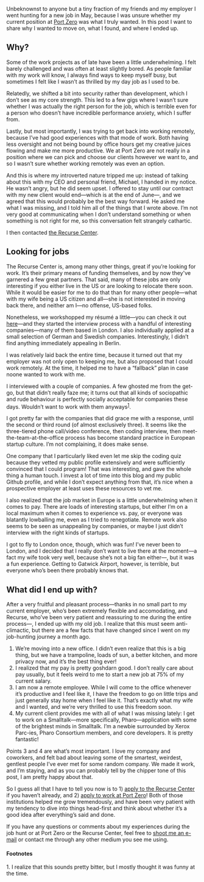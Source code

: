 Unbeknownst to anyone but a tiny fraction of my friends and my employer I went
hunting for a new job in May, because I was unsure whether my current position
at [Port Zero](https://port-zero.com/) was what I truly wanted. In this post I
want to share why I wanted to move on, what I found, and where I ended up.


## Why?

Some of the work projects as of late have been a little underwhelming. I felt
barely challenged and was often at least slightly bored. As people familiar
with my work will know, I always find ways to keep myself busy, but sometimes I
felt like I wasn’t as thrilled by my day job as I used to be.

Relatedly, we shifted a bit into security rather than development, which
I don’t see as my core strength. This led to a few gigs where I wasn’t sure
whether I was actually the right person for the job, which is terrible even for a
person who doesn’t have incredible performance anxiety, which I suffer from.

Lastly, but most importantly, I was trying to get back into working remotely,
because I’ve had good experiences with that mode of work. Both having less 
oversight and not being bound by office hours get my creative juices flowing 
and make me more productive. We at Port Zero are not really in a position where 
we can pick and choose our clients however we want to, and so I wasn’t sure 
whether working remotely was even an option.

And this is where my introverted nature tripped me up: instead of talking about
this with my CEO and personal friend, Michael, I handed in my notice. He wasn’t
angry, but he did seem upset. I offered to stay until our contract with my new client
would end—which is at the end of June—, and we agreed that this would probably
be the best way forward. He asked me what I was missing, and I told him all of
the things that I wrote above. I’m not very good at communicating when I don’t
understand something or when something is not right for me, so this conversation
felt strangely cathartic.

I then contacted [the Recurse Center](https://www.recurse.com/).

## Looking for jobs

The Recurse Center is, among many other things, great if you’re looking for
work. It’s their primary means of funding themselves, and by now they've 
garnered a few great partners. That said, many of these jobs are only interesting if
you either live in the US or are looking to relocate there soon. While it would
be easier for me to do that than for many other people—what with my wife being a
US citizen and all—she is not interested in moving back there, and neither am
I—no offense, US-based folks.

Nonetheless, we workshopped my résumé a little—you can check it out
[here](https://veitheller.de/static/resume.pdf)—and they started the interview
process with a handful of interesting companies—many of them based in London. I
also individually applied at a small selection of German and Swedish companies.
Interestingly, I didn’t find anything immediately appealing in Berlin.

I was relatively laid back the entire time, because it turned out that my
employer was not only open to keeping me, but also proposed that I could work
remotely. At the time, it helped me to have a “fallback” plan in case noone
wanted to work with me.

I interviewed with a couple of companies. A few ghosted me from the get-go, but
that didn’t really faze me; it turns out that all kinds of sociopathic and rude
behaviour is perfectly socially acceptable for companies these days. Wouldn’t
want to work with them anyways<sup><a href="#1">1</a></sup>.

I got pretty far with the companies that did grace me with a response, until the
second or third round (of almost exclusively three). It seems like the
three-tiered phone call/video conference, then coding interview, then
meet-the-team-at-the-office process has become standard practice in European
startup culture. I’m not complaining, it does make sense.

One company that I particularly liked even let me skip the coding quiz because
they vetted my public profile extensively and were sufficiently convinced that I
could program! That was interesting, and gave the whole thing a human touch. I
invest a lot of time into this blog and my public Github profile, and while I
don’t expect anything from that, it’s nice when a prospective employer at least
uses these resources to vet me.

I also realized that the job market in Europe is a little underwhelming when it
comes to pay. There are loads of interesting startups, but either I’m on a local
maximum when it comes to experience vs. pay, or everyone was blatantly
lowballing me, even as I tried to renegotiate. Remote work also seems to be seen
as unappealing by companies, or maybe I just didn’t interview with the right
kinds of startups.

I got to fly to London once, though, which was fun! I’ve never been to London,
and I decided that I really don’t want to live there at the moment—a fact my
wife took very well, because she’s not a big fan either—, but it was a fun
experience. Getting to Gatwick Airport, however, is terrible, but everyone who’s
been there probably knows that.

## What did I end up with?

After a very fruitful and pleasant process—thanks in no small part to my current
employer, who’s been extremely flexible and accomodating, and Recurse, who’ve
been very patient and reassuring to me during the entire process—, I ended up
with my old job. I realize that this must seem anti-climactic, but there are a
few facts that have changed since I went on my job-hunting journey a month ago.

1. We’re moving into a new office. I didn’t even realize that this is a big thing, but we have a trampoline, loads of sun, a better kitchen, and more privacy now, and it’s the best thing ever!
2. I realized that my pay is pretty goshdarn good. I don’t really care about pay usually, but it feels weird to me to start a new job at 75% of my current salary.
3. I am now a remote employee.  While I will come to the office whenever it’s productive and I feel like it, I have the freedom to go on little trips and just generally stay home when I feel like it. That’s exactly what my wife and I wanted, and we’re very thrilled to use this freedom soon.
4. My current client provides me with all of what I was missing lately: I get to work on a Smalltalk—more specifically, Pharo—application with some of the brightest minds in Smalltalk. I’m a newbie surrounded by Xerox Parc-ies, Pharo Consortium members, and core developers. It is pretty fantastic!

Points 3 and 4 are what’s most important. I love my company and coworkers, and
felt bad about leaving some of the smartest, weirdest, gentlest people I’ve ever
met for some random company. We made it work, and I’m staying, and as you can
probably tell by the chipper tone of this post, I am pretty happy about that.

So I guess all that I have to tell you now is to 1) [apply to the Recurse
Center](https://www.recurse.com/scout/click?t=3f214b4d8605308d27685ebd4548905e)
if you haven’t already, and 2) [apply to work at Port
Zero](mailto:contact@port-zero.com?subject=I%20want%20%20to%20work%20with%20you)!
Both of those institutions helped me grow tremendously, and have been very
patient with my tendency to dive into things head-first and think about whether
it’s a good idea after everything’s said and done.

If you have any questions or comments about my experiences during the job hunt
or at Port Zero or the Recurse Center, feel free to [shoot me an
e-mail](mailto:veit@veitheller.de) or contact me through any other medium you
see me using.

#### Footnotes

<span id="1">1.</span> I realize that this sounds pretty bitter, but I mostly
thought it was funny at the time.
